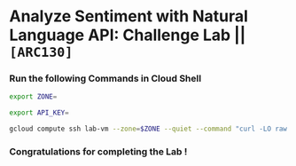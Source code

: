 # Analyze Sentiment with Natural Language API: Challenge Lab || `[ARC130]`

### Run the following Commands in Cloud Shell

```bash
export ZONE=
```

```bash
export API_KEY=
```

```bash
gcloud compute ssh lab-vm --zone=$ZONE --quiet --command "curl -LO raw.githubusercontent.com/Abhishek-kumar-202063/Arcade_Labs_Solutions/main/Analyze%20Sentiment%20with%20Natural%20Language%20API%20Challenge%20Lab/arc130.sh && sudo chmod +x arc130.sh && ./arc130.sh"
```

### Congratulations for completing the Lab !